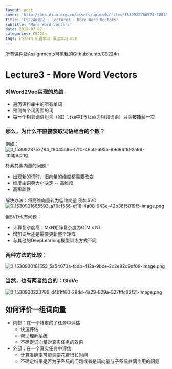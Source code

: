 ```yaml
---
layout: post
cover: 'http://bbs.dian.org.cn/assets/uploads/files/1530928760574-f8045c95-f7f0-48a0-a95b-99d96f992a99-image.png'
title: 'CS224n笔记 - lecture3 - More Word Vectors'
subtitle: 'More Word Vectors'
date: 2018-07-07
categories: CS224n
tags: CS224n 机器学习 深度学习 NLP
---
```


所有课件及Assignments可见我的[Github:hunto/CS224n](https://github.com/hunto/CS224n)

# Lecture3 - More Word Vectors
 ### 对Word2Vec实现的总结
* 遍历语料库中的所有单词
* 预测每个词周围的词
* 每一个相邻词语组合（如`I like`中`I`与`link`为相邻词语）只会被捕获一次

### 那么，为什么不直接获取词语组合的个数？
例如：
![0_1530928752784_f8045c95-f7f0-48a0-a95b-99d96f992a99-image.png](http://bbs.dian.org.cn/assets/uploads/files/1530928760574-f8045c95-f7f0-48a0-a95b-99d96f992a99-image.png) 

朴素共素向量的问题：
* 出现新的词时，旧向量的维度都需要改变
* 维度由词典大小决定 -- 高维度
* 高稀疏性

解决办法：将高维向量转为低维向量
例如SVD
![0_1530931665593_a76cf556-ef18-4a08-943e-42b36f5019f5-image.png](http://bbs.dian.org.cn/assets/uploads/files/1530931667478-a76cf556-ef18-4a08-943e-42b36f5019f5-image.png) 

但SVD也有问题：
* 计算复杂度高：MxN矩阵复杂度为O(M x N)
* 增加词后还是需要更新整个矩阵
* 与其他的DeepLearning模型训练方式不同

### 两种方法的比较：
![0_1530930181553_5a54073a-fcdb-412a-9bce-2c2e92d9df09-image.png](http://bbs.dian.org.cn/assets/uploads/files/1530930182381-5a54073a-fcdb-412a-9bce-2c2e92d9df09-image.png) 

### 当然，也有两者结合的：**GloVe**
![0_1530930223789_d4b1ff60-29dd-4a29-829a-327fffc92f21-image.png](http://bbs.dian.org.cn/assets/uploads/files/1530930224052-d4b1ff60-29dd-4a29-829a-327fffc92f21-image.png) 

## 如何评价一组词向量
* 内部：在一个特定的子任务中评估
    * 快速评估
    * 帮助理解系统
    * 不确定词向量对真实任务的效果
* 外部：在一个真实任务中评估
    * 计算准确率可能需要花费很长时间
    * 不确定结果是否为子系统的问题或者是词向量与子系统共同作用的问题